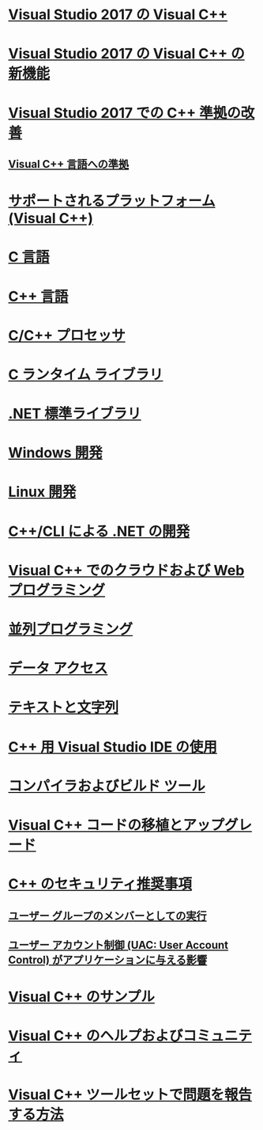 # [Visual Studio 2017 の Visual C++](visual-cpp-in-visual-studio.md)
# [Visual Studio 2017 の Visual C++ の新機能](what-s-new-for-visual-cpp-in-visual-studio.md)
# [Visual Studio 2017 での C++ 準拠の改善](cpp-conformance-improvements-2017.md)
## [Visual C++ 言語への準拠](visual-cpp-language-conformance.md)
# [サポートされるプラットフォーム (Visual C++)](supported-platforms-visual-cpp.md)
# [C 言語](c-language/c-language-reference.md)
# [C++ 言語](cpp/cpp-language-reference.md)
# [C/C++ プロセッサ](preprocessor/c-cpp-preprocessor-reference.md)
# [C ランタイム ライブラリ](c-runtime-library/c-run-time-library-reference.md)
# [.NET 標準ライブラリ](standard-library/cpp-standard-library-reference.md)
# [Windows 開発](windows/overview-of-windows-programming-in-cpp.md)
# [Linux 開発](linux/download-install-and-setup-the-linux-development-workload.md)
# [C++/CLI による .NET の開発](dotnet/dotnet-programming-with-cpp-cli-visual-cpp.md)
# [Visual C++ でのクラウドおよび Web プログラミング](cloud/cloud-and-web-programming-in-visual-cpp.md)
# [並列プログラミング](parallel/parallel-programming-in-visual-cpp.md)
# [データ アクセス](data/data-access-in-cpp.md)
# [テキストと文字列](text/text-and-strings-in-visual-cpp.md)
# [C++ 用 Visual Studio IDE の使用](ide/ide-and-tools-for-visual-cpp-development.md)
# [コンパイラおよびビルド ツール](build/building-c-cpp-programs.md)
# [Visual C++ コードの移植とアップグレード](porting/visual-cpp-porting-and-upgrading-guide.md)
# [C++ のセキュリティ推奨事項](security/security-best-practices-for-cpp.md)
## [ユーザー グループのメンバーとしての実行](security/running-as-a-member-of-the-users-group.md)
## [ユーザー アカウント制御 (UAC: User Account Control) がアプリケーションに与える影響](security/how-user-account-control-uac-affects-your-application.md)
# [Visual C++ のサンプル](visual-cpp-samples.md)
# [Visual C++ のヘルプおよびコミュニティ](visual-cpp-help-and-community.md)
# [Visual C++ ツールセットで問題を報告する方法](how-to-report-a-problem-with-the-visual-cpp-toolset.md)